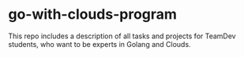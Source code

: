 # go-with-clouds-program

This repo includes a description of all tasks and projects for TeamDev students,
who want to be experts in Golang and Clouds.
